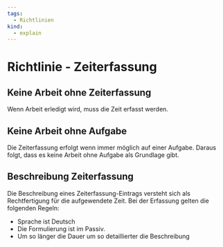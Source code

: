 ```yaml
---
tags:
  - Richtlinien
kind:
  - explain
---
```

# Richtlinie - Zeiterfassung

## Keine Arbeit ohne Zeiterfassung

Wenn Arbeit erledigt wird, muss die Zeit erfasst werden.

## Keine Arbeit ohne Aufgabe

Die Zeiterfassung erfolgt wenn immer möglich auf einer Aufgabe. Daraus folgt, dass es keine Arbeit ohne Aufgabe als Grundlage gibt.

## Beschreibung Zeiterfassung

Die Beschreibung eines Zeiterfassung-Eintrags versteht sich als Rechtfertigung für die aufgewendete Zeit. Bei der Erfassung gelten die folgenden Regeln:

* Sprache ist Deutsch
* Die Formulierung ist im Passiv.
* Um so länger die Dauer um so detaillierter die Beschreibung